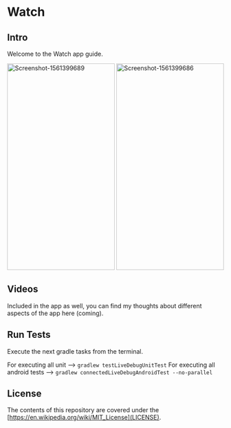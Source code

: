 # Watch

## Intro

Welcome to the Watch app guide.

<a href="https://ibb.co/ngzFFDR"><img src="https://i.ibb.co/ysc82GW/Screenshot-1563618481.png" alt="Screenshot-1561399689" border="0" width="250" height="480"></a>
<a href="https://ibb.co/zPDMmVX"><img src="https://i.ibb.co/ZmqG7Bm/Screenshot-1563618490.png" alt="Screenshot-1561399686" border="0" width="250" height="480"></a>

## Videos

Included in the app as well, you can find my thoughts about different aspects of the app here (coming).

## Run Tests

Execute the next gradle tasks from the terminal.

For executing all unit --> `gradlew testLiveDebugUnitTest`
For executing all android tests --> `gradlew connectedLiveDebugAndroidTest --no-parallel`

## License

The contents of this repository are covered under the [https://en.wikipedia.org/wiki/MIT_License](LICENSE).
